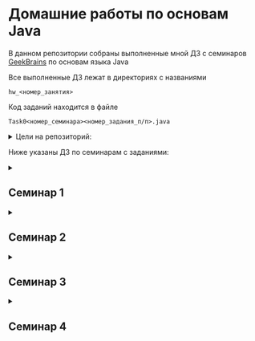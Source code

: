 # Домашние работы по основам Java
В данном репозитории собраны выполненные мной ДЗ с семинаров [GeekBrains](https://gb.ru) по основам языка Java

Все выполненные ДЗ лежат в директориях с названиями

`hw_<номер_занятия>`

Код заданий находится в файле

`Task0<номер_семинара><номер_задания_п/п>.java`

<details><summary>Цели на репозиторий:</summary>
<p>
<!-- <b><u>✔️ Выполнить все ДЗ со всех семинаров</u></b> -->

- [x] Выполнить ДЗ с первого семинара
- [x] Выполнить ДЗ со второго семинара
- [x] Выполнить ДЗ с третьего семинара
- [x] Выполнить ДЗ с четвертого семинара
- [ ] Выполнить ДЗ с пятого семинара
- [ ] Выполнить ДЗ с шестого семинара


</p>
</details>


Ниже указаны ДЗ по семинарам с заданиями:

<details><summary><h2>Семинар 1</h2></summary>

  [x] Вычислить n-ое треугольного число(сумма чисел от 1 до n), а так же n! (произведение чисел от 1 до n)

  [x] Вывести все простые числа от 1 до 1000

  [x] Реализовать простой калькулятор (+ - / *)

  [ ] **\*** Задано уравнение вида `q + w = e, q, w, e >= 0`. Некоторые цифры могут быть заменены знаком вопроса, например `2? + ?5 = 69`.
  Требуется восстановить выражение до верного равенства. Предложить хотя бы одно решение или сообщить, что его нет.

</details>

<details><summary><h2>Семинар 2</h2></summary>

  [x] Реализуйте алгоритм сортировки пузырьком числового массива (введён вами), результат после каждой итерации запишите в лог-файл.

  [x] Дана строка (получение через обычный текстовый файл!!!)

```
  "фамилия":"Иванов","оценка":"5","предмет":"Математика"
  "фамилия":"Петрова","оценка":"4","предмет":"Информатика"
```

Написать метод(ы), который распарсит строку и, используя StringBuilder, создаст строки вида:
Студент [фамилия] получил [оценка] по предмету [предмет].
Пример вывода:

```
  Студент Иванов получил 5 по предмету Математика.
  Студент Петрова получил 4 по предмету Информатика.
  Студент Краснов получил 5 по предмету Физика.
```

  [x] Напишите метод, который принимает на вход строку (String) и определяет является ли строка палиндромом (возвращает boolean значение).

  [ ] **\*** К калькулятору из предыдущего дз добавить логирование.

</details>

<details><summary><h2>Семинар 3</h2></summary>

  [x] Пусть дан произвольный список целых чисел, удалить из него четные числа

  [x] Задан целочисленный список ArrayList. Найти минимальное, максимальное и среднее ариф. из этого списка

  [x] **\*** Реализовать алгоритм сортировки массива слиянием

</details>

<details><summary><h2>Семинар 4</h2></summary>

  [x] Пусть дан LinkedList с несколькими элементами. Реализуйте метод(не void), который вернет “перевернутый” список.

  [x] Реализуйте очередь с помощью LinkedList со следующими методами:
     enqueue() - помещает элемент в конец очереди,
     dequeue() - возвращает первый элемент из очереди и удаляет его,
     first() - возвращает первый элемент из очереди, не удаляя.

  [x] В калькулятор добавьте возможность отменить последнюю операцию. Пример
```
1
+
2
ответ:
3

+
4
ответ:
7

Отмена
3
*
3

ответ:
9
```
  [x] **\*** каскадная отмена - отмена нескольких операций

</details>